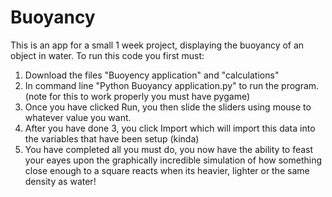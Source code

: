 # Buoyancy

This is an app for a small 1 week project, displaying the buoyancy of an object in water.
To run this code you first must:

1. Download the files "Buoyency application" and "calculations"
2. In command line "Python Buoyancy application.py" to run the program. (note for this to work properly you must have pygame)
3. Once you have clicked Run, you then slide the sliders using mouse to whatever value you want.
4. After you have done 3, you click Import which will import this data into the variables that have been setup (kinda)
5. You have completed all you must do, you now have the ability to feast your eayes upon the graphically incredible simulation of how something close enough to a square reacts when its heavier, lighter or the same density as water!

